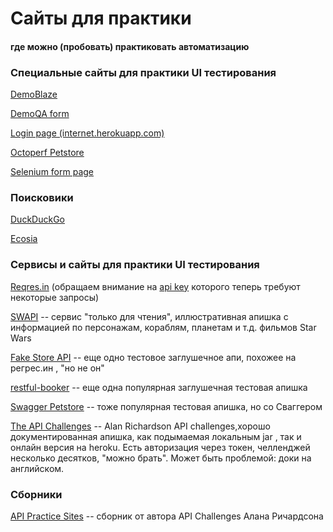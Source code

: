 # Сайты для практики
#### где можно (пробовать) практиковать автоматизацию


### Специальные сайты для практики UI тестирования

[DemoBlaze](https://www.demoblaze.com/)

[DemoQA form](https://demoqa.com/automation-practice-form)

[Login page (internet.herokuapp.com)](https://the-internet.herokuapp.com/login)

[Octoperf Petstore](https://petstore.octoperf.com/actions/Catalog.action)

[Selenium form page](https://www.selenium.dev/selenium/web/web-form.html)



### Поисковики 

[DuckDuckGo](https://www.ecosia.org/)

[Ecosia](https://duckduckgo.com/)


### Сервисы и сайты для практики UI тестирования

[Reqres.in](https://reqres.in/) (обращаем внимание на [api key]() которого теперь требуют некоторые запросы)

[SWAPI](https://www.swapi.tech/) -- сервис "только для чтения", иллюстративная апишка с информацией по персонажам, кораблям, планетам и т.д. фильмов Star Wars

[Fake Store API](https://fakestoreapi.com/docs) -- еще одно тестовое заглушечное апи, похожее на регрес.ин , "но не он"

[restful-booker](https://restful-booker.herokuapp.com/apidoc/index.html) -- еще одна популярная заглушечная тестовая апишка

[Swagger Petstore](https://petstore.swagger.io/) -- тоже популярная тестовая апишка, но со Сваггером

[The API Challenges](https://apichallenges.herokuapp.com/) -- Alan Richardson API challenges,хорошо документированная апишка, как подымаемая локальным jar , так
и онлайн версия на heroku. Есть авторизация через токен, челленджей несколько десятков, "можно брать". Может быть проблемой: доки на английском.


### Сборники

[API Practice Sites](https://apichallenges.eviltester.com/practice-sites) -- сборник от автора API Challenges Алана Ричардсона

